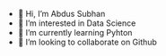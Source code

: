 - 👋 Hi, I’m Abdus Subhan
- 👀 I’m interested in Data Science
- 🌱 I’m currently learning Pyhton
- 💞️ I’m looking to collaborate on Github

<!---
asubhan94/asubhan94 is a ✨ special ✨ repository because its `README.md` (this file) appears on your GitHub profile.
You can click the Preview link to take a look at your changes.
--->
